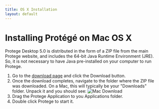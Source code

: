 ```yaml
---
title: OS X Installation
layout: default
---
```


Installing Protégé on Mac OS X
==============================

Protege Desktop 5.0 is distributed in the form of a ZIP file from the main Protege website, and includes the 64-bit Java Runtime Environment (JRE). So, it is not necessary to have Java pre-installed on your computer to run Protege.

1. Go to the [download page](http://protege.stanford.edu/products.php#desktop-protege) and click the Download button.
2. Once the download completes, navigate to the folder where the ZIP file was downloaded. On a Mac, this will typically be your "Downloads" folder. Unpack it and you should see:
	![Mac Download](osx/MacOSXInstalledProtegeFolder.png)
3. Drag the Protege Application to you Applications folder.
4. Double click Protege to start it.
